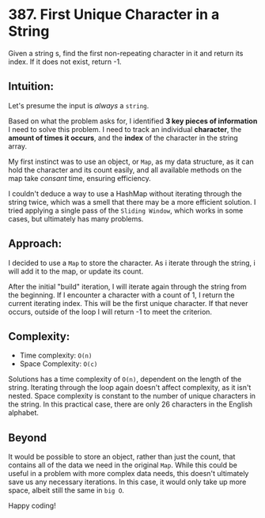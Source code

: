 # 387. First Unique Character in a String
Given a string s, find the first non-repeating character in it and return its index. If it does not exist, return -1.

## Intuition:
Let's presume the input is *always* a `string`.

Based on what the problem asks for, I identified __3 key pieces of information__ I need to solve this problem.
I need to track an individual __character__, the __amount of times it occurs__, and the __index__ of the character in the string array.

My first instinct was to use an object, or `Map`, as my data structure, as it can hold the character and its count easily, and all available methods on the map take *consant* time, ensuring efficiency.

I couldn't deduce a way to use a HashMap without iterating through the string twice, which was a smell that there may be a more efficient solution. I tried applying a single pass of the `Sliding Window`, which works in some cases, but ultimately has many problems.

## Approach:
I decided to use a `Map` to store the character. As i iterate through the string, i will add it to the map, or update its count.

After the initial "build" iteration, I will iterate again through the string from the beginning. If I encounter a character with a count of 1, I return the current iterating index. This will be the first unique character. If that never occurs, outside of the loop I will return -1 to meet the criterion.

## Complexity:
- Time complexity:  `O(n)`
- Space Complexity: `O(c)`

Solutions has a time complexity of `O(n)`, dependent on the length of the string.
Iterating through the loop again doesn't affect complexity, as it isn't nested.
Space complexity is constant to the number of unique characters in the string.
In this practical case, there are only 26 characters in the English alphabet.

## Beyond

It would be possible to store an object, rather than just the count, that contains all of the data we need in the original `Map`. While this could be useful in a problem with more complex data needs, this doesn't ultimately save us any necessary iterations. In this case, it would only take up more space, albeit still the same in `big O`.

Happy coding!
